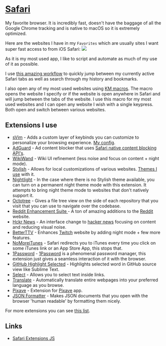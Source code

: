 # [Safari](https://www.apple.com/lae/safari/)
My favorite browser. It is incredibly fast, doesn't have the baggage of all the Google Chrome tracking and is native to macOS so it is extremely optimized.

Here are the websites I have in my `Favorites` which are usually sites I want super fast access to from iOS Safari:
![](https://i.imgur.com/nw971Uj.png)

As it is my most used app, I like to script and automate as much of my use of it as possible.

I use [this amazing workflow](https://github.com/deanishe/alfred-safari-assistant) to quickly jump between my currently active Safari tabs as well as search through my history and bookmarks.

I also open any of my most used websites using [KM macros](../../macOS/apps/keyboard-maestro/km-macros.md). The macro opens the website I specify or if the website is open anywhere in Safari and will jump between the tabs of the website. I use this macro for my most used websites and I can open any website I wish with a single keypress. Both open and switch between various websites.

## Extensions I use
- [sVim](https://github.com/flipxfx/sVim) -  Adds a custom layer of keybinds you can customize to personalize your browsing experience. [My config](https://gist.github.com/c26e6a05e4e426e0542e55b7513b581c).
- [AdGuard](https://adguard.com/en/adblock-adguard-safari.html) - Ad content blocker that uses [Safari native content blocking API's](https://developer.apple.com/library/content/documentation/Extensions/Conceptual/ContentBlockingRules/Introduction/Introduction.html).
- [WikiWand](http://www.wikiwand.com) - Wiki UI refinement (less noise and focus on content + night mode).
- [Stylish](http://sobolev.us/stylish/) - Allows for local customizations of various websites. [Themes I use](../../web/browsers/stylish.md) with it.
- [Nightlight](https://github.com/Gofake1/Nightlight) - In the case where there is no Stylish theme available, you can turn on a permanent night theme mode with this extension. It attempts to bring night theme mode to websites that don't natively support it.
- [Octotree](https://github.com/buunguyen/octotree) - Gives a file tree view on the side of each repository that you visit that you can use to navigate over the codebase.
- [Reddit Enhancement Suite ](https://github.com/honestbleeps/Reddit-Enhancement-Suite) - A ton of amazing additions to the [Reddit](http://www.reddit.com/) website.
- [Hckr News](https://hckrnews.com/about.html#extensions) - An interface change to [hacker news](https://news.ycombinator.com/) focusing on content and reducing visual noise.
- [BetterTTV](https://nightdev.com/betterttv/) - Enhances [Twitch](http://twitch.tv/) website by adding night mode + few more features.
- [NoMoreiTunes](http://nomoreitunes.einserver.de/) - Safari redirects you to iTunes every time you click on some iTunes link or an App Store App, this stops that.
- [1Password](https://agilebits.com/onepassword/extensions) - [1Password](https://1password.com) is a phenomenal password manager, this extension just gives a seamless interaction of it with the browser.
- [GitHub Highlight Selected](https://github.com/Nuclides/github-highlight-selected) - Highlights selected word in GitHub source view like Sublime Text.
- [Select](https://github.com/makoni/select-like-a-boss-for-safari) - Allows you to select text inside links.
- [Translate](http://sidetree.com/extensions.html#Translate) - Automatically translate entire webpages into your preferred language as you browse.
- [Pixave](http://www.littlehj.com/Pixave.safariextz) - Extension for [Pixave](http://www.littlehj.com/mac/) app.
- [JSON Formatter](https://github.com/rfletcher/safari-json-formatter) - Makes JSON documents that you open with the browser 'human readable' by formatting them nicely.

For more extensions you can see [this list](https://github.com/learn-anything/safari-extensions#readme).

## Links
- [Safari Extensions JS](https://developer.apple.com/documentation/safariextensions)